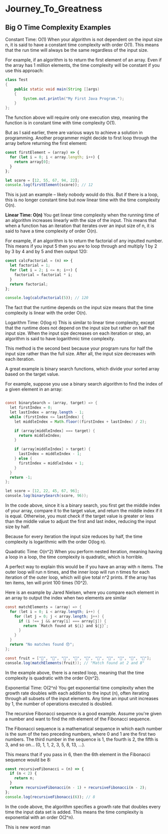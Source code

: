 ﻿# Journey_To_Greatness
## Big O Time Complexity Examples
Constant Time: O(1)
When your algorithm is not dependent on the input size n, it is said to have a constant time complexity with order O(1). This means that the run time will always be the same regardless of the input size.

For example, if an algorithm is to return the first element of an array. Even if the array has 1 million elements, the time complexity will be constant if you use this approach:
```java
class Test
{
    public static void main(String []args)
    {
        System.out.println("My First Java Program.");
    }
};

```
The function above will require only one execution step, meaning the function is in constant time with time complexity O(1).

But as I said earlier, there are various ways to achieve a solution in programming. Another programmer might decide to first loop through the array before returning the first element:

```javascript
const firstElement = (array) => {
  for (let i = 0; i < array.length; i++) {
    return array[0];
  }
};

let score = [12, 55, 67, 94, 22];
console.log(firstElement(score)); // 12
```

This is just an example – likely nobody would do this. But if there is a loop, this is no longer constant time but now linear time with the time complexity O(n).

<b>Linear Time: O(n)</b>
You get linear time complexity when the running time of an algorithm increases linearly with the size of the input. This means that when a function has an iteration that iterates over an input size of n, it is said to have a time complexity of order O(n).

For example, if an algorithm is to return the factorial of any inputted number. This means if you input 5 then you are to loop through and multiply 1 by 2 by 3 by 4 and by 5 and then output 120:

```js
const calcFactorial = (n) => {
  let factorial = 1;
  for (let i = 2; i <= n; i++) {
    factorial = factorial * i;
  }
  return factorial;
};

console.log(calcFactorial(5)); // 120
```
The fact that the runtime depends on the input size means that the time complexity is linear with the order O(n).

Logarithm Time: O(log n)
This is similar to linear time complexity, except that the runtime does not depend on the input size but rather on half the input size. When the input size decreases on each iteration or step, an algorithm is said to have logarithmic time complexity.

This method is the second best because your program runs for half the input size rather than the full size. After all, the input size decreases with each iteration.

A great example is binary search functions, which divide your sorted array based on the target value.

For example, suppose you use a binary search algorithm to find the index of a given element in an array:

```java

const binarySearch = (array, target) => {
  let firstIndex = 0;
  let lastIndex = array.length - 1;
  while (firstIndex <= lastIndex) {
    let middleIndex = Math.floor((firstIndex + lastIndex) / 2);

    if (array[middleIndex] === target) {
      return middleIndex;
    }

    if (array[middleIndex] > target) {
      lastIndex = middleIndex - 1;
    } else {
      firstIndex = middleIndex + 1;
    }
  }
  return -1;
};

let score = [12, 22, 45, 67, 96];
console.log(binarySearch(score, 96));
```

In the code above, since it is a binary search, you first get the middle index of your array, compare it to the target value, and return the middle index if it is equal. Otherwise, you must check if the target value is greater or less than the middle value to adjust the first and last index, reducing the input size by half.

Because for every iteration the input size reduces by half, the time complexity is logarithmic with the order O(log n).

Quadratic Time: O(n^2)
When you perform nested iteration, meaning having a loop in a loop, the time complexity is quadratic, which is horrible.

A perfect way to explain this would be if you have an array with n items. The outer loop will run n times, and the inner loop will run n times for each iteration of the outer loop, which will give total n^2 prints. If the array has ten items, ten will print 100 times (10^2).

Here is an example by Jared Nielsen, where you compare each element in an array to output the index when two elements are similar

```java
const matchElements = (array) => {
  for (let i = 0; i < array.length; i++) {
    for (let j = 0; j < array.length; j++) {
      if (i !== j && array[i] === array[j]) {
        return `Match found at ${i} and ${j}`;
      }
    }
  }
  return "No matches found 😞";
};

const fruit = ["🍓", "🍐", "🍊", "🍌", "🍍", "🍑", "🍎", "🍈", "🍊", "🍇"];
console.log(matchElements(fruit)); // "Match found at 2 and 8"
```

In the example above, there is a nested loop, meaning that the time complexity is quadratic with the order O(n^2).

Exponential Time: O(2^n)
You get exponential time complexity when the growth rate doubles with each addition to the input (n), often iterating through all subsets of the input elements. Any time an input unit increases by 1, the number of operations executed is doubled.

The recursive Fibonacci sequence is a good example. Assume you're given a number and want to find the nth element of the Fibonacci sequence.

The Fibonacci sequence is a mathematical sequence in which each number is the sum of the two preceding numbers, where 0 and 1 are the first two numbers. The third number in the sequence is 1, the fourth is 2, the fifth is 3, and so on... (0, 1, 1, 2, 3, 5, 8, 13, …).

This means that if you pass in 6, then the 6th element in the Fibonacci sequence would be 8:

```js
const recursiveFibonacci = (n) => {
  if (n < 2) {
    return n;
  }
  return recursiveFibonacci(n - 1) + recursiveFibonacci(n - 2);
};
console.log(recursiveFibonacci(6)); // 8
```

In the code above, the algorithm specifies a growth rate that doubles every time the input data set is added. This means the time complexity is exponential with an order O(2^n).
 
This is new word man 